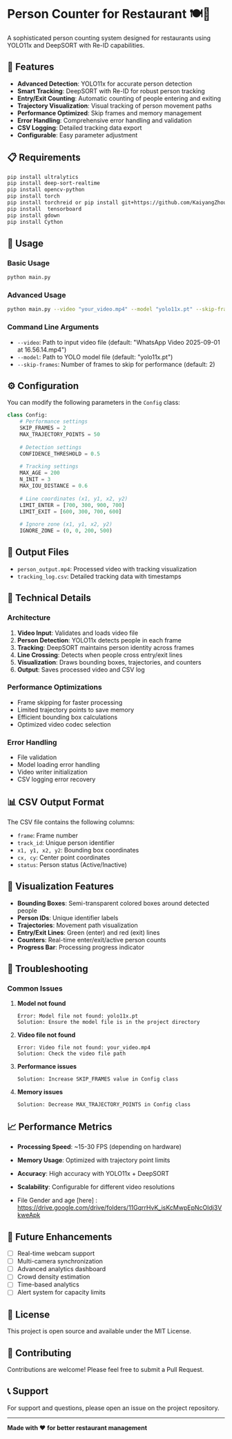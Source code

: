 # Person Counter for Restaurant 🍽️👥

A sophisticated person counting system designed for restaurants using YOLO11x and DeepSORT with Re-ID capabilities.

## 🚀 Features

- **Advanced Detection**: YOLO11x for accurate person detection
- **Smart Tracking**: DeepSORT with Re-ID for robust person tracking
- **Entry/Exit Counting**: Automatic counting of people entering and exiting
- **Trajectory Visualization**: Visual tracking of person movement paths
- **Performance Optimized**: Skip frames and memory management
- **Error Handling**: Comprehensive error handling and validation
- **CSV Logging**: Detailed tracking data export
- **Configurable**: Easy parameter adjustment

## 📋 Requirements

```bash
pip install ultralytics
pip install deep-sort-realtime
pip install opencv-python
pip install torch
pip install torchreid or pip install git+https://github.com/KaiyangZhou/deep-person-reid.git
pip install  tensorboard
pip install gdown
pip install Cython

```

## 🎯 Usage

### Basic Usage
```bash
python main.py
```

### Advanced Usage
```bash
python main.py --video "your_video.mp4" --model "yolo11x.pt" --skip-frames 2
```

### Command Line Arguments
- `--video`: Path to input video file (default: "WhatsApp Video 2025-09-01 at 16.56.14.mp4")
- `--model`: Path to YOLO model file (default: "yolo11x.pt")
- `--skip-frames`: Number of frames to skip for performance (default: 2)

## ⚙️ Configuration

You can modify the following parameters in the `Config` class:

```python
class Config:
    # Performance settings
    SKIP_FRAMES = 2
    MAX_TRAJECTORY_POINTS = 50
    
    # Detection settings
    CONFIDENCE_THRESHOLD = 0.5
    
    # Tracking settings
    MAX_AGE = 200
    N_INIT = 3
    MAX_IOU_DISTANCE = 0.6
    
    # Line coordinates (x1, y1, x2, y2)
    LIMIT_ENTER = [700, 300, 900, 700]
    LIMIT_EXIT = [600, 300, 700, 600]
    
    # Ignore zone (x1, y1, x2, y2)
    IGNORE_ZONE = (0, 0, 200, 500)
```

## 📁 Output Files

- `person_output.mp4`: Processed video with tracking visualization
- `tracking_log.csv`: Detailed tracking data with timestamps

## 🔧 Technical Details

### Architecture
1. **Video Input**: Validates and loads video file
2. **Person Detection**: YOLO11x detects people in each frame
3. **Tracking**: DeepSORT maintains person identity across frames
4. **Line Crossing**: Detects when people cross entry/exit lines
5. **Visualization**: Draws bounding boxes, trajectories, and counters
6. **Output**: Saves processed video and CSV log

### Performance Optimizations
- Frame skipping for faster processing
- Limited trajectory points to save memory
- Efficient bounding box calculations
- Optimized video codec selection

### Error Handling
- File validation
- Model loading error handling
- Video writer initialization
- CSV logging error recovery

## 📊 CSV Output Format

The CSV file contains the following columns:
- `frame`: Frame number
- `track_id`: Unique person identifier
- `x1, y1, x2, y2`: Bounding box coordinates
- `cx, cy`: Center point coordinates
- `status`: Person status (Active/Inactive)

## 🎨 Visualization Features

- **Bounding Boxes**: Semi-transparent colored boxes around detected people
- **Person IDs**: Unique identifier labels
- **Trajectories**: Movement path visualization
- **Entry/Exit Lines**: Green (enter) and red (exit) lines
- **Counters**: Real-time enter/exit/active person counts
- **Progress Bar**: Processing progress indicator

## 🚨 Troubleshooting

### Common Issues

1. **Model not found**
   ```
   Error: Model file not found: yolo11x.pt
   Solution: Ensure the model file is in the project directory
   ```

2. **Video file not found**
   ```
   Error: Video file not found: your_video.mp4
   Solution: Check the video file path
   ```

3. **Performance issues**
   ```
   Solution: Increase SKIP_FRAMES value in Config class
   ```

4. **Memory issues**
   ```
   Solution: Decrease MAX_TRAJECTORY_POINTS in Config class
   ```

## 📈 Performance Metrics

- **Processing Speed**: ~15-30 FPS (depending on hardware)
- **Memory Usage**: Optimized with trajectory point limits
- **Accuracy**: High accuracy with YOLO11x + DeepSORT
- **Scalability**: Configurable for different video resolutions

- File Gender and age [here] : https://drive.google.com/drive/folders/11GqrrHvK_isKcMwpEpNcOldj3VkweApk

## 🔮 Future Enhancements

- [ ] Real-time webcam support
- [ ] Multi-camera synchronization
- [ ] Advanced analytics dashboard
- [ ] Crowd density estimation
- [ ] Time-based analytics
- [ ] Alert system for capacity limits

## 📝 License

This project is open source and available under the MIT License.

## 🤝 Contributing

Contributions are welcome! Please feel free to submit a Pull Request.

## 📞 Support

For support and questions, please open an issue on the project repository.

---

**Made with ❤️ for better restaurant management** 
